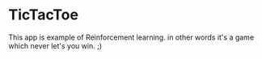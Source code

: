 # TicTacToe
This app is example of Reinforcement learning.
in other words it's a game which never let's you win. ;)
